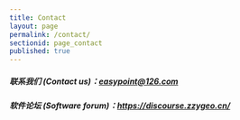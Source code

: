 ```yaml
---
title: Contact
layout: page
permalink: /contact/
sectionid: page_contact
published: true
---
```


##### 联系我们 (Contact us)：easypoint@126.com

##### 软件论坛 (Software forum)：https://discourse.zzygeo.cn/
